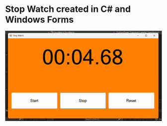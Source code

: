 # Stop Watch created in C# and Windows Forms

![alt image](https://github.com/romannomad/StopWatch/blob/master/20.png)
